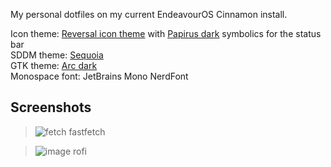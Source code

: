 My personal dotfiles on my current EndeavourOS Cinnamon install.

Icon theme: [Reversal icon theme](https://www.opendesktop.org/s/Gnome/p/1340791/) with [Papirus dark](https://www.opendesktop.org/p/1166289) symbolics for the status bar <br>
SDDM theme: [Sequoia](https://github.com/minMelody/sddm-sequoia) <br>
GTK theme: [Arc dark](https://github.com/jnsh/arc-theme) <br>
Monospace font: JetBrains Mono NerdFont

## Screenshots
> ![fetch](https://github.com/user-attachments/assets/6162bcbc-25bd-475d-a83c-68f03c70f2ce)
> fastfetch

> ![image](https://github.com/user-attachments/assets/e575aca8-4b5e-4b47-8c8f-35cce8731d9b)
> rofi
